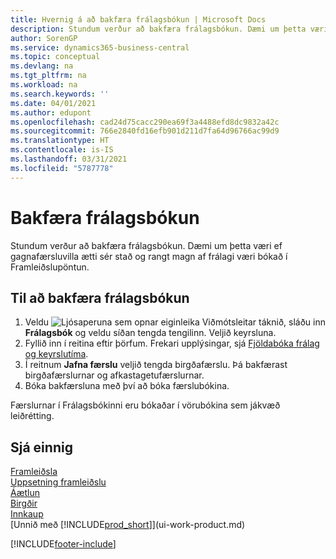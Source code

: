 ```yaml
---
title: Hvernig á að bakfæra frálagsbókun | Microsoft Docs
description: Stundum verður að bakfæra frálagsbókun. Dæmi um þetta væri ef gagnafærsluvilla ætti sér stað og rangt magn af frálagi væri bókað í Framleiðslupöntun.
author: SorenGP
ms.service: dynamics365-business-central
ms.topic: conceptual
ms.devlang: na
ms.tgt_pltfrm: na
ms.workload: na
ms.search.keywords: ''
ms.date: 04/01/2021
ms.author: edupont
ms.openlocfilehash: cad24d75cacc290ea69f3a4488efd8dc9832a42c
ms.sourcegitcommit: 766e2840fd16efb901d211d7fa64d96766ac99d9
ms.translationtype: HT
ms.contentlocale: is-IS
ms.lasthandoff: 03/31/2021
ms.locfileid: "5787778"
---
```

# <a name="reverse-output-posting"></a>Bakfæra frálagsbókun
Stundum verður að bakfæra frálagsbókun. Dæmi um þetta væri ef gagnafærsluvilla ætti sér stað og rangt magn af frálagi væri bókað í Framleiðslupöntun.  

## <a name="to-reverse-an-output-posting"></a>Til að bakfæra frálagsbókun  
1.  Veldu ![Ljósaperuna sem opnar eiginleika Viðmótsleitar](media/ui-search/search_small.png "Segðu mér hvað þú vilt gera") táknið, sláðu inn **Frálagsbók** og veldu síðan tengda tengilinn. Veljið keyrsluna.  
2. Fyllið inn í reitina eftir þörfum. Frekari upplýsingar, sjá [Fjöldabóka frálag og keyrslutíma](production-how-to-post-output-quantity.md).
3.  Í reitnum **Jafna færslu** veljið tengda birgðafærslu. Þá bakfærast birgðafærslurnar og afkastagetufærslurnar.  
4. Bóka bakfærsluna með því að bóka færslubókina.  

Færslurnar í Frálagsbókinni eru bókaðar í vörubókina sem jákvæð leiðrétting.  

## <a name="see-also"></a>Sjá einnig  
 [Framleiðsla](production-manage-manufacturing.md)    
 [Uppsetning framleiðslu](production-configure-production-processes.md)  
 [Áætlun](production-planning.md)      
 [Birgðir](inventory-manage-inventory.md)  
 [Innkaup](purchasing-manage-purchasing.md)  
 [Unnið með [!INCLUDE[prod_short](includes/prod_short.md)]](ui-work-product.md)  


[!INCLUDE[footer-include](includes/footer-banner.md)]